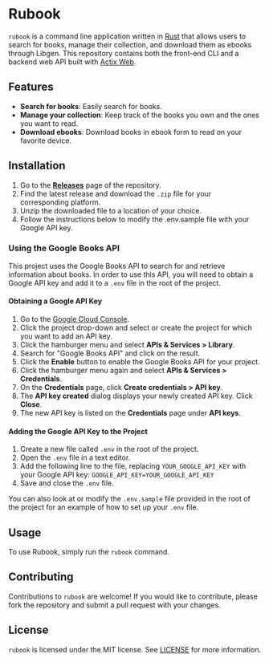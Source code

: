 # Rubook

`rubook` is a command line application written in [Rust](https://www.rust-lang.org/) that allows users to search for books, manage their collection, and download them as ebooks through Libgen.
This repository contains both the front-end CLI and a backend web API built with [Actix Web](https://actix.rs/).


## Features

- **Search for books**: Easily search for books.
- **Manage your collection**: Keep track of the books you own and the ones you want to read.
- **Download ebooks**: Download books in ebook form to read on your favorite device.

## Installation

1. Go to the [**Releases**](https://github.com/akotro/rubook/releases) page of the repository.
2. Find the latest release and download the `.zip` file for your corresponding platform.
3. Unzip the downloaded file to a location of your choice.
4. Follow the instructions below to modify the .env.sample file with your Google API key.

### Using the Google Books API

This project uses the Google Books API to search for and retrieve information about books. In order to use this API, you will need to obtain a Google API key and add it to a `.env` file in the root of the project.

#### Obtaining a Google API Key

1. Go to the [Google Cloud Console](https://console.cloud.google.com/).
2. Click the project drop-down and select or create the project for which you want to add an API key.
3. Click the hamburger menu and select **APIs & Services > Library**.
4. Search for "Google Books API" and click on the result.
5. Click the **Enable** button to enable the Google Books API for your project.
6. Click the hamburger menu again and select **APIs & Services > Credentials**.
7. On the **Credentials** page, click **Create credentials > API key**.
8. The **API key created** dialog displays your newly created API key. Click **Close**.
9. The new API key is listed on the **Credentials** page under **API keys**.

#### Adding the Google API Key to the Project

1. Create a new file called `.env` in the root of the project.
2. Open the `.env` file in a text editor.
3. Add the following line to the file, replacing `YOUR_GOOGLE_API_KEY` with your Google API key: `GOOGLE_API_KEY=YOUR_GOOGLE_API_KEY`
4. Save and close the `.env` file.

You can also look at or modify the `.env.sample` file provided in the root of the project for an example of how to set up your `.env` file.

## Usage

To use Rubook, simply run the `rubook` command.

## Contributing

Contributions to `rubook` are welcome! If you would like to contribute, please fork the repository and submit a pull request with your changes.

## License

`rubook` is licensed under the MIT license. See [LICENSE](LICENSE) for more information.
